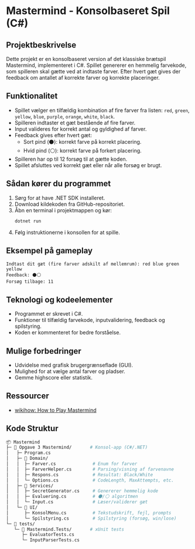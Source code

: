 # Mastermind - Konsolbaseret Spil (C#)

## Projektbeskrivelse
Dette projekt er en konsolbaseret version af det klassiske brætspil Mastermind, implementeret i C#. Spillet genererer en hemmelig farvekode, som spilleren skal gætte ved at indtaste farver. Efter hvert gæt gives der feedback om antallet af korrekte farver og korrekte placeringer.

## Funktionalitet
- Spillet vælger en tilfældig kombination af fire farver fra listen: `red`, `green`, `yellow`, `blue`, `purple`, `orange`, `white`, `black`.
- Spilleren indtaster et gæt bestående af fire farver.
- Input valideres for korrekt antal og gyldighed af farver.
- Feedback gives efter hvert gæt:
    - Sort pind (⚫): korrekt farve på korrekt placering.
    - Hvid pind (⚪): korrekt farve på forkert placering.
- Spilleren har op til 12 forsøg til at gætte koden.
- Spillet afsluttes ved korrekt gæt eller når alle forsøg er brugt.

## Sådan kører du programmet
1. Sørg for at have .NET SDK installeret.
2. Download kildekoden fra GitHub-repositoriet.
3. Åbn en terminal i projektmappen og kør:
    ```bash
    dotnet run
    ```
4. Følg instruktionerne i konsollen for at spille.

## Eksempel på gameplay
```
Indtast dit gæt (fire farver adskilt af mellemrum): red blue green yellow
Feedback: ⚫⚪
Forsøg tilbage: 11
```

## Teknologi og kodeelementer
- Programmet er skrevet i C#.
- Funktioner til tilfældig farvekode, inputvalidering, feedback og spilstyring.
- Koden er kommenteret for bedre forståelse.

## Mulige forbedringer
- Udvidelse med grafisk brugergrænseflade (GUI).
- Mulighed for at vælge antal farver og pladser.
- Gemme highscore eller statistik.

## Ressourcer
- [wikihow: How to Play Mastermind](https://www.wikihow.com/Play-Mastermind)


## Kode Struktur
```bash
📦 Mastermind
├─ 📂 Opgave 3 Mastermind/       # Konsol-app (C#/.NET)
│   ├─ Program.cs
│   ├─ 📂 Domain/
│   │  ├─ Farver.cs              # Enum for farver
│   │  ├─ FarverHelper.cs        # Parsing/visning af farvenavne
│   │  ├─ Respons.cs             # Resultat: Black/White
│   │  └─ Options.cs             # CodeLength, MaxAttempts, etc.
│   ├─ 📂 Services/
│   │  ├─ SecretGenerator.cs     # Genererer hemmelig kode
│   │  ├─ Evaluering.cs          # ⚫/⚪ algoritmen
│   │  └─ Input.cs               # Læser/validerer gæt
│   └─ 📂 UI/
│      ├─ KonsolMenu.cs          # Tekstudskrift, fejl, prompts
│      └─ Spilstyring.cs         # Spilstyring (forsøg, win/lose)
└─ 📂 tests/
   └─ 📂 Mastermind.Tests/       # xUnit tests
      ├─ EvaluatorTests.cs
      └─ InputParserTests.cs
```
